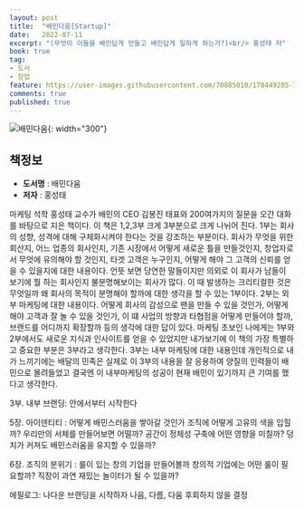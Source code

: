```yaml
---
layout: post
title:  "배민다움[Startup]"
date:   2022-07-11
excerpt: "(무엇이 이들을 배민답게 만들고 배민답게 일하게 하는가?)<br/> 홍성태 저"
book: true
tag:
- 도서
- 창업
feature: https://user-images.githubusercontent.com/70885010/178449285-7a2cec1e-1560-4521-9187-4b84a336e33b.jpg
comments: true
published: true
---
```


![배민다움](https://user-images.githubusercontent.com/70885010/178449285-7a2cec1e-1560-4521-9187-4b84a336e33b.jpg){: width="300"} 

## 책정보
   - **도서명** : 배민다움
   - **저자** :  홍성태

마케팅 석학 홍성태 교수가 배민의 CEO 김봉진 태표와 200여가지의 질문을 오간 대화를 바탕으로 지은 책이다. 이 책은 1,2,3부 크게 3부분으로 크게 나뉘어 진다. 1부는 회사의 성향, 성격에 대해 구체화시켜야 한다는 것을 강조하는 부분이다. 회사가 무엇을 위한 회산지, 어느 업종의 회사인지, 기존 시장에서 어떻게 새로운 틀을 만들것인지, 창업자로서 무엇에 유의해야 할 것인지, 타겟 고객은 누구인지, 어떻게 해야 그 고객의 신뢰를 얻을 수 있을지에 대한 내용이다. 언뜻 보면 당연한 말들이지만 의외로 이 회사가 남들이 보기에 뭘 하는 회사인지 불분명해보이는 회사가 많다. 이 때 발생하는 크리티컬한 것은 무엇일까 왜 회사의 목적이 분명해야 할까에 대한 생각을 할 수 있는 1부이다. 2부는 외부 마케팅에 대한 내용이다. 어떻게 회사의 감성으로 팬을 만들 수 있을 것인가, 어떻게 해야 고객과 잘 놀 수 있을 것인가, 이 떄 사업의 방향과 타협점을 어떻게 만들어야 할까, 브랜드를 어디까지 확장할까 등의 생각에 대한 답이 있다. 마케팅 초보인 나에게는 1부와 2부에서도 새로운 지식과 인사이트를 얻을 수 있었지만 내가보기에 이 책의 가장 특별하고 중요한 부분은 3부라고 생각한다. 3부는 내부 마케팅에 대한 내용인데 개인적으로 내가 느끼기에는 배달의 민족은 실제로 이 3부의 내용을 잘 응용하여 양질의 인력들이 배민으로 몰려들었고 결국엔 이 내부마케팅의 성공이 현재 배민이 있기까지 큰 기여를 했다고 생각한다.




3부. 내부 브랜딩: 안에서부터 시작한다

5장. 아이덴티티 : 어떻게 배민스러움을 쌓아갈 것인가
조직에 어떻게 고유의 색을 입힐까?
우리만의 서체를 만들어보면 어떨까?
공간이 정체성 구축에 어떤 영향을 미칠까?
덩치가 커져도 배민스러움을 유지할 수 있을까?

6장. 조직의 분위기 : 룰이 있는 창의 기업을 만들어볼까
창의적 기업에는 어떤 룰이 필요할까?
직장이 과연 재밌는 놀이터가 될 수 있을까?

에필로그: 나다운 브랜딩을 시작하자
나음, 다름, 다움
후회하지 않을 결정
